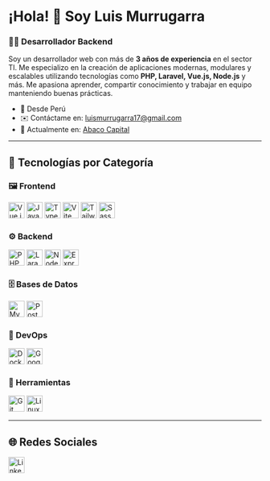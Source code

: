 # ¡Hola! 👋 Soy Luis Murrugarra

### 🧑‍💻 Desarrollador Backend

Soy un desarrollador web con más de **3 años de experiencia** en el sector TI. Me especializo en la creación de aplicaciones modernas, modulares y escalables utilizando tecnologías como **PHP, Laravel, Vue.js, Node.js** y más. Me apasiona aprender, compartir conocimiento y trabajar en equipo manteniendo buenas prácticas.

- 📍 Desde Perú  
- ✉️ Contáctame en: [luismurrugarra17@gmail.com](mailto:luismurrugarra17@gmail.com)  
- 🚀 Actualmente en: [Abaco Capital](http://abacocapital.co/)

---

## 🧰 Tecnologías por Categoría

### 🖼️ Frontend

<p align="left">
  <a href="https://vuejs.org/" target="_blank"><img src="https://raw.githubusercontent.com/danielcranney/readme-generator/main/public/icons/skills/vuejs-colored.svg" width="32" height="32" alt="Vue.js" /></a>
  <a href="https://www.javascript.com/" target="_blank"><img src="https://raw.githubusercontent.com/danielcranney/readme-generator/main/public/icons/skills/javascript-colored.svg" width="32" height="32" alt="JavaScript" /></a>
  <a href="https://www.typescriptlang.org/" target="_blank"><img src="https://raw.githubusercontent.com/danielcranney/readme-generator/main/public/icons/skills/typescript-colored.svg" width="32" height="32" alt="TypeScript" /></a>
  <a href="https://vitejs.dev/" target="_blank"><img src="https://raw.githubusercontent.com/danielcranney/readme-generator/main/public/icons/skills/vite-colored.svg" width="32" height="32" alt="Vite" /></a>
  <a href="https://tailwindcss.com/" target="_blank"><img src="https://raw.githubusercontent.com/danielcranney/readme-generator/main/public/icons/skills/tailwindcss-colored.svg" width="32" height="32" alt="Tailwind CSS" /></a>
  <a href="https://sass-lang.com/" target="_blank"><img src="https://raw.githubusercontent.com/danielcranney/readme-generator/main/public/icons/skills/sass-colored.svg" width="32" height="32" alt="Sass" /></a>
</p>

### ⚙️ Backend

<p align="left">
  <a href="https://www.php.net/" target="_blank"><img src="https://raw.githubusercontent.com/danielcranney/readme-generator/main/public/icons/skills/php-colored.svg" width="32" height="32" alt="PHP" /></a>
  <a href="https://laravel.com/" target="_blank"><img src="https://raw.githubusercontent.com/danielcranney/readme-generator/main/public/icons/skills/laravel-colored.svg" width="32" height="32" alt="Laravel" /></a>
  <a href="https://nodejs.org/" target="_blank"><img src="https://raw.githubusercontent.com/danielcranney/readme-generator/main/public/icons/skills/nodejs-colored.svg" width="32" height="32" alt="Node.js" /></a>
  <a href="https://expressjs.com/" target="_blank"><img src="https://raw.githubusercontent.com/danielcranney/readme-generator/main/public/icons/skills/express-colored.svg" width="32" height="32" alt="Express" /></a>
</p>

### 🗄️ Bases de Datos

<p align="left">
  <a href="https://www.mysql.com/" target="_blank"><img src="https://raw.githubusercontent.com/danielcranney/readme-generator/main/public/icons/skills/mysql-colored.svg" width="32" height="32" alt="MySQL" /></a>
  <a href="https://www.postgresql.org/" target="_blank"><img src="https://raw.githubusercontent.com/danielcranney/readme-generator/main/public/icons/skills/postgresql-colored.svg" width="32" height="32" alt="PostgreSQL" /></a>
</p>

### 🚀 DevOps

<p align="left">
  <a href="https://www.docker.com/" target="_blank"><img src="https://raw.githubusercontent.com/danielcranney/readme-generator/main/public/icons/skills/docker-colored.svg" width="32" height="32" alt="Docker" /></a>
  <a href="https://cloud.google.com/" target="_blank"><img src="https://raw.githubusercontent.com/danielcranney/readme-generator/main/public/icons/skills/googlecloud-colored.svg" width="32" height="32" alt="Google Cloud" /></a>
</p>

### 🔧 Herramientas

<p align="left">
  <a href="https://git-scm.com/" target="_blank"><img src="https://raw.githubusercontent.com/danielcranney/readme-generator/main/public/icons/skills/git-colored.svg" width="32" height="32" alt="Git" /></a>
  <a href="https://www.linux.org/" target="_blank"><img src="https://raw.githubusercontent.com/danielcranney/readme-generator/main/public/icons/skills/linux-colored.svg" width="32" height="32" alt="Linux" /></a>
</p>

---

## 🌐 Redes Sociales

<p align="left">
  <a href="https://www.linkedin.com/in/murrugarraluis/" target="_blank">
    <img src="https://raw.githubusercontent.com/danielcranney/readme-generator/main/public/icons/socials/linkedin.svg" width="32" height="32" alt="LinkedIn" />
  </a>
</p>
